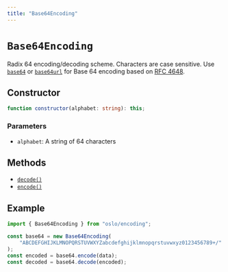 ```yaml
---
title: "Base64Encoding"
---
```


# `Base64Encoding`

Radix 64 encoding/decoding scheme. Characters are case sensitive. Use [`base64`](/reference/main/base64) or [`base64url`](/reference/main/base64url) for Base 64 encoding based on [RFC 4648](https://rfc-editor.org/rfc/rfc4648.html).

## Constructor

```ts
function constructor(alphabet: string): this;
```

### Parameters

- `alphabet`: A string of 64 characters

## Methods

- [`decode()`](/reference/main/Base64Encoding/decode)
- [`encode()`](/reference/main/Base64Encoding/encode)

## Example

```ts
import { Base64Encoding } from "oslo/encoding";

const base64 = new Base64Encoding(
	"ABCDEFGHIJKLMNOPQRSTUVWXYZabcdefghijklmnopqrstuvwxyz0123456789+/"
);
const encoded = base64.encode(data);
const decoded = base64.decode(encoded);
```
